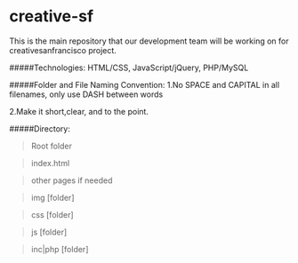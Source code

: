 creative-sf
===========

This is the main repository that our development team will be working on for creativesanfrancisco project.

#####Technologies:
  HTML/CSS, JavaScript/jQuery, PHP/MySQL


#####Folder and File Naming Convention:
  1.No SPACE and CAPITAL in all filenames, only use DASH between words
  
  2.Make it short,clear, and to the point.

#####Directory: 

>Root folder
  
  > index.html
  
  > other pages if needed
  
  > img [folder]
  
  > css [folder]
  
  > js  [folder]
  
  > inc|php [folder]
